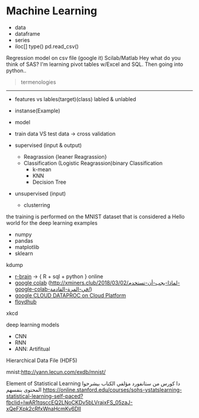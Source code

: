 Machine Learning
==================
- data
- dataframe
- series
- iloc[]
type()
pd.read_csv()

Regression model on csv file (google it)
Scilab/Matlab
Hey what do you think of SAS? I'm learning pivot tables w/Excel and SQL. Then going into python..

> termenologies
----------------

- features vs lables(target)(class)   labled & unlabled
- instanse(Example)
- model
- train data VS test data  -> cross validation





- supervised (input & output)
    - Reagrassion {leaner Reagrassion}
    - Classification (Logistic Reagrassion)binary Classification
        - k-mean
        - KNN
        - Decision Tree 
- unsupervised (input)
    - clusterring


the training is performed on the MNIST dataset that is considered a Hello world for the deep learning examples

- numpy
- pandas
- matplotlib
- sklearn



kdump



  - [r-brain](r-brain.io) -> { R + sql + python } online
  - [google colab](https://colab.research.google.com/)
        (http://xminers.club/2018/03/02/لماذا-يجب-أن-تستخدم-google-colab-في-المرة-القادمة/)
  - [google CLOUD DATAPROC on Cloud Platform](https://cloud.google.com/dataproc/?hl=ar)
  - [floydhub](https://www.floydhub.com)







  xkcd


  deep learning models
- CNN 
- RNN 
- ANN: Artifitual


Hierarchical Data File (HDF5)


mnist:http://yann.lecun.com/exdb/mnist/



Element of Statistical Learning
دا كورس من ستانفورد مؤلفي الكتاب بيشرحوا المحتوى بنفسهم https://online.stanford.edu/courses/sohs-ystatslearning-statistical-learning-self-paced?fbclid=IwAR1tqsccEQ2LNoCKDv5bLVrajxFS_05zaJ-xQeFXpk2cRfxWnaHcmKv6DII
